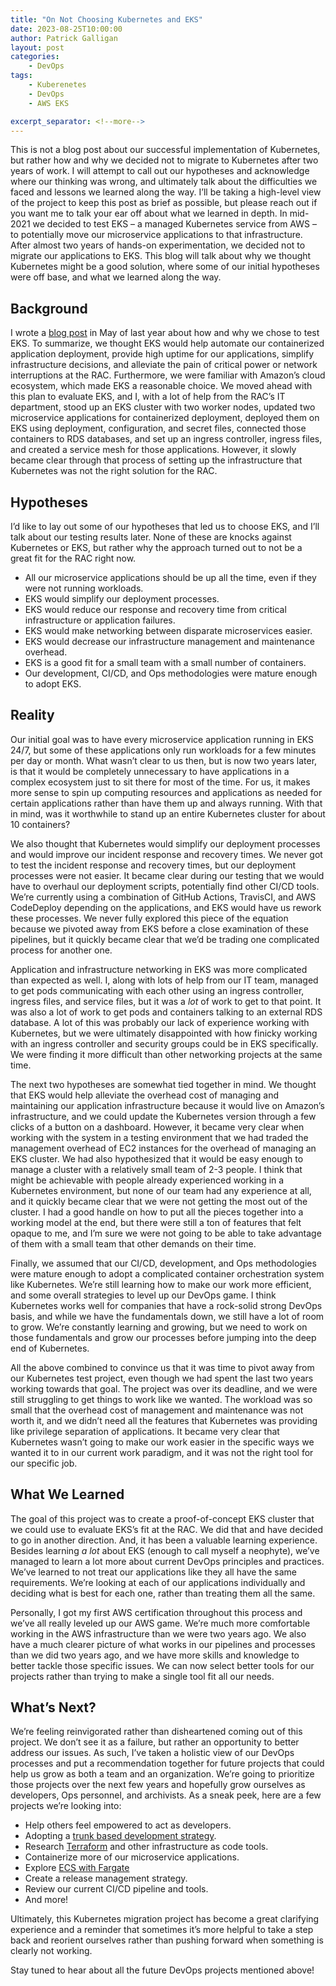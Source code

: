 ```yaml
---
title: "On Not Choosing Kubernetes and EKS"
date: 2023-08-25T10:00:00
author: Patrick Galligan
layout: post
categories:
    - DevOps
tags:
    - Kuberenetes
    - DevOps
    - AWS EKS

excerpt_separator: <!--more-->
---
```


This is not a blog post about our successful implementation of Kubernetes, but rather how and why we decided not to migrate to Kubernetes after two years of work. I will attempt to call out our hypotheses and acknowledge where our thinking was wrong, and ultimately talk about the difficulties we faced and lessons we learned along the way. <!--more--> I’ll be taking a high-level view of the project to keep this post as brief as possible, but please reach out if you want me to talk your ear off about what we learned in depth. In mid-2021 we decided to test EKS – a managed Kubernetes service from AWS – to potentially move our microservice applications to that infrastructure. After almost two years of hands-on experimentation, we decided not to migrate our applications to EKS. This blog will talk about why we thought Kubernetes might be a good solution, where some of our initial hypotheses were off base, and what we learned along the way.

## Background

I wrote a [blog post](https://blog.rockarch.org/choosing-kubernetes) in May of last year about how and why we chose to test EKS. To summarize, we thought EKS would help automate our containerized application deployment, provide high uptime for our applications, simplify infrastructure decisions, and alleviate the pain of critical power or network interruptions at the RAC. Furthermore, we were familiar with Amazon’s cloud ecosystem, which made EKS a reasonable choice. We moved ahead with this plan to evaluate EKS, and I, with a lot of help from the RAC’s IT department, stood up an EKS cluster with two worker nodes, updated two microservice applications for containerized deployment, deployed them on EKS using deployment, configuration, and secret files, connected those containers to RDS databases, and set up an ingress controller, ingress files, and created a service mesh for those applications. However, it slowly became clear through that process of setting up the infrastructure that Kubernetes was not the right solution for the RAC.

## Hypotheses

I’d like to lay out some of our hypotheses that led us to choose EKS, and I’ll talk about our testing results later. None of these are knocks against Kubernetes or EKS, but rather why the approach turned out to not be a great fit for the RAC right now.

  - All our microservice applications should be up all the time, even if they were not running workloads.
  - EKS would simplify our deployment processes.
  - EKS would reduce our response and recovery time from critical infrastructure or application failures.
  - EKS would make networking between disparate microservices easier.
  - EKS would decrease our infrastructure management and maintenance overhead.
  - EKS is a good fit for a small team with a small number of containers.
  - Our development, CI/CD, and Ops methodologies were mature enough to adopt EKS.

## Reality

Our initial goal was to have every microservice application running in EKS 24/7, but some of these applications only run workloads for a few minutes per day or month. What wasn’t clear to us then, but is now two years later, is that it would be completely unnecessary to have applications in a complex ecosystem just to sit there for most of the time. For us, it makes more sense to spin up computing resources and applications as needed for certain applications rather than have them up and always running. With that in mind, was it worthwhile to stand up an entire Kubernetes cluster for about 10 containers?

We also thought that Kubernetes would simplify our deployment processes and would improve our incident response and recovery times. We never got to test the incident response and recovery times, but our deployment processes were not easier. It became clear during our testing that we would have to overhaul our deployment scripts, potentially find other CI/CD tools. We’re currently using a combination of GitHub Actions, TravisCI, and AWS CodeDeploy depending on the applications, and EKS would have us rework these processes. We never fully explored this piece of the equation because we pivoted away from EKS before a close examination of these pipelines, but it quickly became clear that we’d be trading one complicated process for another one.

Application and infrastructure networking in EKS was more complicated than expected as well. I, along with lots of help from our IT team, managed to get pods communicating with each other using an ingress controller, ingress files, and service files, but it was a _lot_ of work to get to that point. It was also a lot of work to get pods and containers talking to an external RDS database. A lot of this was probably our lack of experience working with Kubernetes, but we were ultimately disappointed with how finicky working with an ingress controller and security groups could be in EKS specifically. We were finding it more difficult than other networking projects at the same time.

The next two hypotheses are somewhat tied together in mind. We thought that EKS would help alleviate the overhead cost of managing and maintaining our application infrastructure because it would live on Amazon’s infrastructure, and we could update the Kubernetes version through a few clicks of a button on a dashboard. However, it became very clear when working with the system in a testing environment that we had traded the management overhead of EC2 instances for the overhead of managing an EKS cluster. We had also hypothesized that it would be easy enough to manage a cluster with a relatively small team of 2-3 people. I think that might be achievable with people already experienced working in a Kubernetes environment, but none of our team had any experience at all, and it quickly became clear that we were not getting the most out of the cluster. I had a good handle on how to put all the pieces together into a working model at the end, but there were still a ton of features that felt opaque to me, and I’m sure we were not going to be able to take advantage of them with a small team that other demands on their time.

Finally, we assumed that our CI/CD, development, and Ops methodologies were mature enough to adopt a complicated container orchestration system like Kubernetes. We’re still learning how to make our work more efficient, and some overall strategies to level up our DevOps game. I think Kubernetes works well for companies that have a rock-solid strong DevOps basis, and while we have the fundamentals down, we still have a lot of room to grow. We’re constantly learning and growing, but we need to work on those fundamentals and grow our processes before jumping into the deep end of Kubernetes.

All the above combined to convince us that it was time to pivot away from our Kubernetes test project, even though we had spent the last two years working towards that goal. The project was over its deadline, and we were still struggling to get things to work like we wanted. The workload was so small that the overhead cost of management and maintenance was not worth it, and we didn’t need all the features that Kubernetes was providing like privilege separation of applications. It became very clear that Kubernetes wasn’t going to make our work easier in the specific ways we wanted it to in our current work paradigm, and it was not the right tool for our specific job.

## What We Learned

The goal of this project was to create a proof-of-concept EKS cluster that we could use to evaluate EKS’s fit at the RAC. We did that and have decided to go in another direction. And, it has been a valuable learning experience. Besides learning _a lot_ about EKS (enough to call myself a neophyte), we’ve managed to learn a lot more about current DevOps principles and practices. We’ve learned to not treat our applications like they all have the same requirements. We’re looking at each of our applications individually and deciding what is best for each one, rather than treating them all the same.  

Personally, I got my first AWS certification throughout this process and we’ve all really leveled up our AWS game. We’re much more comfortable working in the AWS infrastructure than we were two years ago. We also have a much clearer picture of what works in our pipelines and processes than we did two years ago, and we have more skills and knowledge to better tackle those specific issues. We can now select better tools for our projects rather than trying to make a single tool fit all our needs.

## What’s Next?

We’re feeling reinvigorated rather than disheartened coming out of this project. We don’t see it as a failure, but rather an opportunity to better address our issues. As such, I’ve taken a holistic view of our DevOps processes and put a recommendation together for future projects that could help us grow as both a team and an organization. We’re going to prioritize those projects over the next few years and hopefully grow ourselves as developers, Ops personnel, and archivists. As a sneak peek, here are a few projects we’re looking into:

  - Help others feel empowered to act as developers.
  - Adopting a [trunk based development strategy]( https://trunkbaseddevelopment.com/).
  - Research [Terraform]( https://www.terraform.io/) and other infrastructure as code tools.
  - Containerize more of our microservice applications.
  - Explore [ECS with Fargate]( https://docs.aws.amazon.com/AmazonECS/latest/userguide/what-is-fargate.html)
  - Create a release management strategy.
  - Review our current CI/CD pipeline and tools.
  - And more!

Ultimately, this Kubernetes migration project has become a great clarifying experience and a reminder that sometimes it’s more helpful to take a step back and reorient ourselves rather than pushing forward when something is clearly not working.  

Stay tuned to hear about all the future DevOps projects mentioned above!

